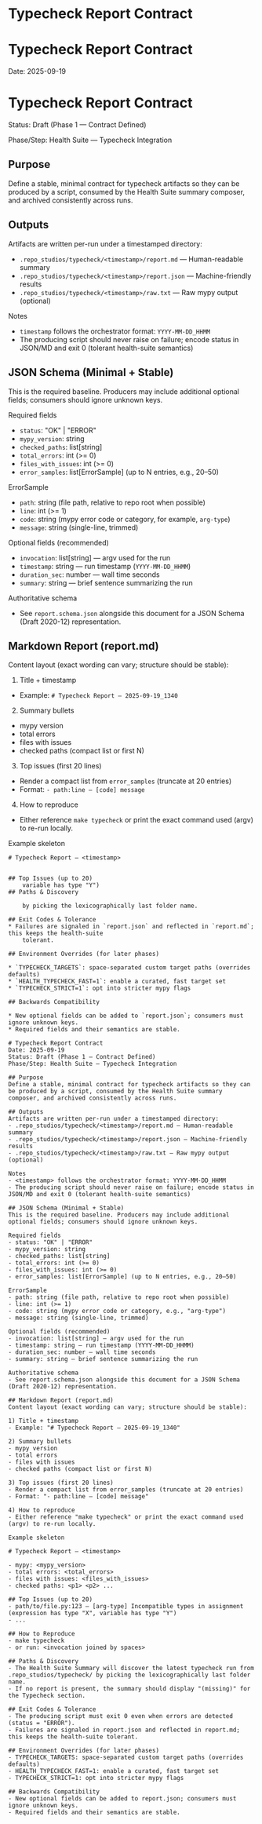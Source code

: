 # Typecheck Report Contract
# Typecheck Report Contract

Date: 2025-09-19

# Typecheck Report Contract
Status: Draft (Phase 1 — Contract Defined)

Phase/Step: Health Suite — Typecheck Integration

## Purpose

Define a stable, minimal contract for typecheck artifacts so they can be produced by a script,
consumed by the Health Suite summary composer, and archived consistently across runs.

## Outputs

Artifacts are written per-run under a timestamped directory:

* `.repo_studios/typecheck/<timestamp>/report.md` — Human-readable summary
* `.repo_studios/typecheck/<timestamp>/report.json` — Machine-friendly results
* `.repo_studios/typecheck/<timestamp>/raw.txt` — Raw mypy output (optional)

Notes

* `timestamp` follows the orchestrator format: `YYYY-MM-DD_HHMM`
* The producing script should never raise on failure; encode status in JSON/MD and exit 0
	(tolerant health-suite semantics)

## JSON Schema (Minimal + Stable)

This is the required baseline. Producers may include additional optional fields; consumers should
ignore unknown keys.

Required fields

* `status`: "OK" | "ERROR"
* `mypy_version`: string
* `checked_paths`: list[string]
* `total_errors`: int (>= 0)
* `files_with_issues`: int (>= 0)
* `error_samples`: list[ErrorSample] (up to N entries, e.g., 20–50)

ErrorSample

* `path`: string (file path, relative to repo root when possible)
* `line`: int (>= 1)
* `code`: string (mypy error code or category, for example, `arg-type`)
* `message`: string (single-line, trimmed)

Optional fields (recommended)

* `invocation`: list[string] — argv used for the run
* `timestamp`: string — run timestamp (`YYYY-MM-DD_HHMM`)
* `duration_sec`: number — wall time seconds
* `summary`: string — brief sentence summarizing the run

Authoritative schema

* See `report.schema.json` alongside this document for a JSON Schema (Draft 2020-12) representation.

## Markdown Report (report.md)

Content layout (exact wording can vary; structure should be stable):

1) Title + timestamp

* Example: `# Typecheck Report — 2025-09-19_1340`

2) Summary bullets

* mypy version
* total errors
* files with issues
* checked paths (compact list or first N)

3) Top issues (first 20 lines)

* Render a compact list from `error_samples` (truncate at 20 entries)
* Format: `- path:line — [code] message`

4) How to reproduce

* Either reference `make typecheck` or print the exact command used (argv) to re-run locally.

Example skeleton

```
# Typecheck Report — <timestamp>


## Top Issues (up to 20)
	variable has type "Y")
## Paths & Discovery

	by picking the lexicographically last folder name.

## Exit Codes & Tolerance
* Failures are signaled in `report.json` and reflected in `report.md`; this keeps the health-suite
	tolerant.

## Environment Overrides (for later phases)

* `TYPECHECK_TARGETS`: space-separated custom target paths (overrides defaults)
* `HEALTH_TYPECHECK_FAST=1`: enable a curated, fast target set
* `TYPECHECK_STRICT=1`: opt into stricter mypy flags

## Backwards Compatibility

* New optional fields can be added to `report.json`; consumers must ignore unknown keys.
* Required fields and their semantics are stable.

# Typecheck Report Contract
Date: 2025-09-19
Status: Draft (Phase 1 — Contract Defined)
Phase/Step: Health Suite — Typecheck Integration

## Purpose
Define a stable, minimal contract for typecheck artifacts so they can be produced by a script, consumed by the Health Suite summary composer, and archived consistently across runs.

## Outputs
Artifacts are written per-run under a timestamped directory:
- .repo_studios/typecheck/<timestamp>/report.md — Human-readable summary
- .repo_studios/typecheck/<timestamp>/report.json — Machine-friendly results
- .repo_studios/typecheck/<timestamp>/raw.txt — Raw mypy output (optional)

Notes
- <timestamp> follows the orchestrator format: YYYY-MM-DD_HHMM
- The producing script should never raise on failure; encode status in JSON/MD and exit 0 (tolerant health-suite semantics)

## JSON Schema (Minimal + Stable)
This is the required baseline. Producers may include additional optional fields; consumers should ignore unknown keys.

Required fields
- status: "OK" | "ERROR"
- mypy_version: string
- checked_paths: list[string]
- total_errors: int (>= 0)
- files_with_issues: int (>= 0)
- error_samples: list[ErrorSample] (up to N entries, e.g., 20–50)

ErrorSample
- path: string (file path, relative to repo root when possible)
- line: int (>= 1)
- code: string (mypy error code or category, e.g., "arg-type")
- message: string (single-line, trimmed)

Optional fields (recommended)
- invocation: list[string] — argv used for the run
- timestamp: string — run timestamp (YYYY-MM-DD_HHMM)
- duration_sec: number — wall time seconds
- summary: string — brief sentence summarizing the run

Authoritative schema
- See report.schema.json alongside this document for a JSON Schema (Draft 2020-12) representation.

## Markdown Report (report.md)
Content layout (exact wording can vary; structure should be stable):

1) Title + timestamp
- Example: "# Typecheck Report — 2025-09-19_1340"

2) Summary bullets
- mypy version
- total errors
- files with issues
- checked paths (compact list or first N)

3) Top issues (first 20 lines)
- Render a compact list from error_samples (truncate at 20 entries)
- Format: "- path:line — [code] message"

4) How to reproduce
- Either reference "make typecheck" or print the exact command used (argv) to re-run locally.

Example skeleton

# Typecheck Report — <timestamp>

- mypy: <mypy_version>
- total errors: <total_errors>
- files with issues: <files_with_issues>
- checked paths: <p1> <p2> ...

## Top Issues (up to 20)
- path/to/file.py:123 — [arg-type] Incompatible types in assignment (expression has type "X", variable has type "Y")
- ...

## How to Reproduce
- make typecheck
- or run: <invocation joined by spaces>

## Paths & Discovery
- The Health Suite Summary will discover the latest typecheck run from .repo_studios/typecheck/ by picking the lexicographically last folder name.
- If no report is present, the summary should display "(missing)" for the Typecheck section.

## Exit Codes & Tolerance
- The producing script must exit 0 even when errors are detected (status = "ERROR").
- Failures are signaled in report.json and reflected in report.md; this keeps the health-suite tolerant.

## Environment Overrides (for later phases)
- TYPECHECK_TARGETS: space-separated custom target paths (overrides defaults)
- HEALTH_TYPECHECK_FAST=1: enable a curated, fast target set
- TYPECHECK_STRICT=1: opt into stricter mypy flags

## Backwards Compatibility
- New optional fields can be added to report.json; consumers must ignore unknown keys.
- Required fields and their semantics are stable.
